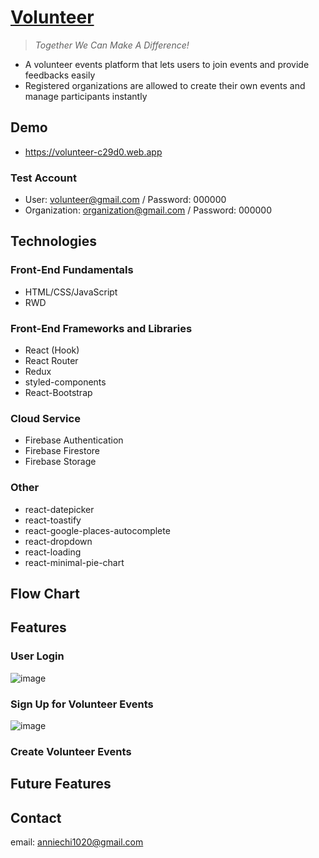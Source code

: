 # [Volunteer](https://volunteer-c29d0.web.app)


> *Together We Can Make A Difference!*

- A volunteer events platform that lets users to join events and provide feedbacks easily
- Registered organizations are allowed to create their own events and manage participants instantly

## Demo

- https://volunteer-c29d0.web.app

### Test Account

- User: volunteer@gmail.com / Password: 000000
- Organization: organization@gmail.com / Password: 000000

## Technologies

### Front-End Fundamentals

- HTML/CSS/JavaScript
- RWD

### Front-End Frameworks and Libraries

- React (Hook)
- React Router
- Redux
- styled-components
- React-Bootstrap

### Cloud Service

- Firebase Authentication
- Firebase Firestore
- Firebase Storage

### Other

- react-datepicker
- react-toastify
- react-google-places-autocomplete
- react-dropdown
- react-loading
- react-minimal-pie-chart

## Flow Chart

## Features

### User Login

![image](./README/login.gif)

### Sign Up for Volunteer Events

![image](./README/signup.gif)

### Create Volunteer Events


## Future Features

## Contact

email: anniechi1020@gmail.com

